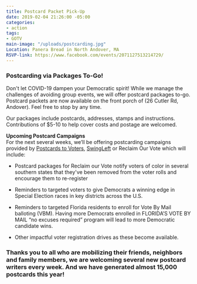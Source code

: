 ```yaml
---
title: Postcard Packet Pick-Up
date: 2019-02-04 21:26:00 -05:00
categories:
- action
tags:
- GOTV
main-image: "/uploads/postcarding.jpg"
Location: Panera Bread in North Andover, MA
RSVP-link: https://www.facebook.com/events/2071127513214729/
---
```


### Postcarding via Packages To-Go!

Don't let COVID-19 dampen your Democratic spirit! While we manage the challenges of avoiding group events, we will offer postcard packages to-go. Postcard packets are now available on the front porch of (26 Cutler Rd, Andover). Feel free to stop by any time. 

Our packages include postcards, addresses, stamps and instructions. Contributions of $5-10 to help cover costs and postage are welcomed.

**Upcoming Postcard Campaigns** <BR>
For the next several weeks, we’ll be offering postcarding campaigns provided by [Postcards to Voters](http://Postcardstovoters.org), [SwingLeft](https://swingleft.org/) or Reclaim Our Vote which will include: 

* Postcard packages for Reclaim our Vote notify voters of color in several southern states that they've been removed from the voter rolls and encourage them to re-register

* Reminders to targeted voters to give Democrats a winning edge in Special Election races in key districts across the U.S.

* Reminders to targeted Florida residents to enroll for Vote By Mail balloting (VBM). Having more Democrats enrolled in FLORIDA’S VOTE BY MAIL “no excuses required” program will lead to more Democratic candidate wins.

* Other impactful voter registration drives as these become available.

### Thanks you to all who are mobilizing their friends, neighbors and family members, we are welcoming several new postcard writers every week.  And we have  generated almost 15,000 postcards this year!
